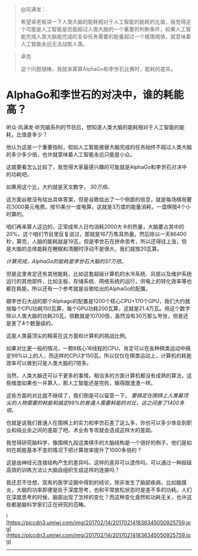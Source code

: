 > @风满发：
> 
> 希望卓老板讲一下人类大脑的能耗相对于人工智能的能耗的比值，我觉得这个可能是人工智能是否能超过人类大脑的一个重要的判断条件，如果人工智能完成人类大脑能完成的复杂任务需要的能量超过一个极限阈值，就意味着人工智能永远无法战胜人类。

> 卓克
> 
> 这个问题很棒，我就来算算AlphaGo和李世石比赛时，能耗的差异。

# AlphaGo和李世石的对决中，谁的耗能高？

听众·风满发·听完脑系列的节目后，想知道人类大脑的能耗相对于人工智能的能耗，比值是多少？

他认为这是一个重要指标，假如人工智能接替大脑完成的任务始终不超过人类大脑的多少多少倍，也许就意味着人工智能永远只能是小众。

这就要看怎么比较了，我觉得大家最感兴趣的可能就是AlphaGo和李世石对决中的功耗吧。

如果用这个比，大约就是天文数字， *30万倍。*

这方面谷歌没有给出具体答案，但是谷歌给出了一个侧面的信息，就是每场棋局要花3000美元电费。按10美分一度电算，这就是3万度的能量消耗，一盘棋按4个小时算的。

咱们再来算人这边的，正常成年人日均消耗2000大卡的热量，大脑要占其中的20%，这个咱们节目里反复说过，那就是167万焦耳热量。然后除以一天86400秒，算完，人脑的能耗就是19瓦，但是李世石在拼命思考，所以还得往上涨，但是大脑的总体能耗在睡眠和清醒时浮动不是很大，我们就按20瓦算。

 *计算完成，AlphaGo的能耗是李世石大脑的37万倍。*

但是这里肯定还有其他能耗，比如这套超级计算机的水冷系统、风扇以及维护系统运行的其他部件，比如主板、存储系统、网络系统的运行，供电上的转化效率等也都在耗能，所以还有一个参考就是谷歌给出的AlphaGo的配置。

跟李世石大战的那个Alphago的配置是1200个核心CPU+170个GPU，我们大约就按每个CPU功耗150瓦算，每个GPU功耗200瓦算，这就是21.4万瓦。用这个数字除以人类大脑的功耗20瓦，倍数就是10700倍，虽然没有30万那么夸张，但是还是差了4个数量级的。

这是人类最顶尖的精英在这方面和计算机的挑战比例。

如果对比更一般的情况，一颗8核心16线程的CPU，肯定可以在各种棋类运动中搞定99%以上的人，而这样的CPU才150瓦，所以仅仅在棋类运动上，计算机的耗能效率可以做到只是人类大脑的7倍多。

当然，人类大脑还可以干更多的事情，相当多的方面计算机都没有成熟的算法，这些维度如果也一并算入，那人工智能还是完败，输得跟渣渣一样。

这些方面的对比就不继续了，我们倒是可以留意一下， *要搞定在围棋上人类最顶尖的人物需要的耗能和搞定99%的普通人需要耗能的对比，这之间差了1400多倍。*

也就是说我们普通人在围棋上的实力和李世石差了这么多，你也可以多少体会到职业和纯业余之间的差距了吧。术业有专攻就会造成这样大的差距。

我觉得研究脑科学，像围棋九段这类棋手的大脑结构是一个很好的例子，他们是如何在耗能基本不变的情况下把计算效率提升了1000多倍的？

这是由神经元连接结构产生的差异吗，这样的差异可以遗传吗，可以通过一种超级高效的训练方法让大脑自组织生成这样的连接吗？

我还忍不住想，现有的医学证据中得到的结论，除非发生了脑部疾病，比如脑膜炎，大脑的功率即便是处于深度思考，也和平常放松状态时是差不多的功耗。人们在深度思考的时候，脑部出现了怎样的变化？而这种变化竟然和功耗无关，也许这些都是脑科学家们正在研究的范畴。

![https://piccdn3.umiwi.com/img/201702/14/201702141836345050925759.jpg](https://piccdn3.umiwi.com/img/201702/14/201702141836345050925759.jpg)

---
